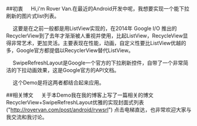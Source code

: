 ##初衷
&emsp; Hi,i'm Rover Van.在最近的Android开发中呢，我想要实现一个能下拉刷新的图片式list列表。

&emsp; 这要是在之前一般都是用ListView实现的，在2014年 Google I/O 推出的RecyclerView到了去年才渐渐被人重视并使用，比起ListView，RecycleView显得非常艺术，更加灵活。主要表现在性能，动画，自定义性要比ListView优越的多，Google官方都提倡以RecyclerView替代ListView。

&emsp; SwipeRefreshLayout是Google一个官方的下拉刷新控件，自带了一个非常简洁的下拉动画效果，这是Google官方的API文档。

&emsp; 这个Demo是将这两者都结合起来应用。

##相关博文
&emsp; 关于本Demo我在我的博客上写了一篇相关的博文 RecyclerView+SwipeRefreshLayout优雅的实现封面式列表 ("http://rovervan.com/post/android/rvwsrl") 点击电梯直达，也非常欢迎大家与我交流和我讨论。
